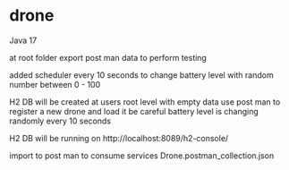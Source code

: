 # drone
Java 17	

at root folder export post man data to perform testing

added scheduler every 10 seconds to change battery level with random number between 0 - 100

H2 DB will be created at users root level with empty data use post man to register a new drone and load it be careful battery level is changing randomly every 10 seconds 

H2 DB will be running on http://localhost:8089/h2-console/


import to post man to consume services Drone.postman_collection.json 
